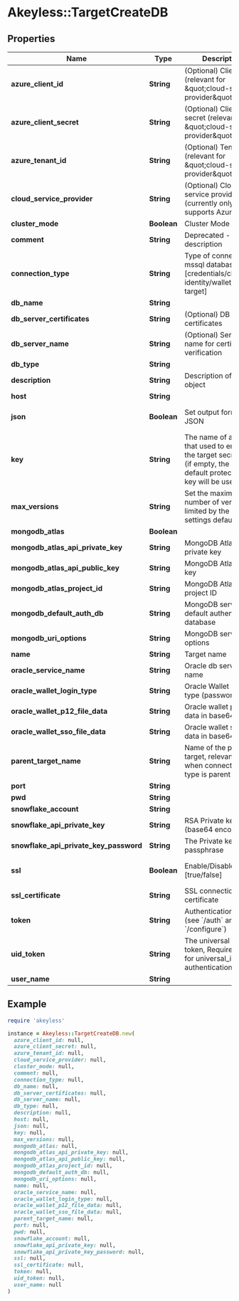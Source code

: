 # Akeyless::TargetCreateDB

## Properties

| Name | Type | Description | Notes |
| ---- | ---- | ----------- | ----- |
| **azure_client_id** | **String** | (Optional) Client id (relevant for \&quot;cloud-service-provider\&quot; only) | [optional] |
| **azure_client_secret** | **String** | (Optional) Client secret (relevant for \&quot;cloud-service-provider\&quot; only) | [optional] |
| **azure_tenant_id** | **String** | (Optional) Tenant id (relevant for \&quot;cloud-service-provider\&quot; only) | [optional] |
| **cloud_service_provider** | **String** | (Optional) Cloud service provider (currently only supports Azure) | [optional] |
| **cluster_mode** | **Boolean** | Cluster Mode | [optional] |
| **comment** | **String** | Deprecated - use description | [optional] |
| **connection_type** | **String** | Type of connection to mssql database [credentials/cloud-identity/wallet/parent-target] | [default to &#39;credentials&#39;] |
| **db_name** | **String** |  | [optional] |
| **db_server_certificates** | **String** | (Optional) DB server certificates | [optional] |
| **db_server_name** | **String** | (Optional) Server name for certificate verification | [optional] |
| **db_type** | **String** |  |  |
| **description** | **String** | Description of the object | [optional] |
| **host** | **String** |  | [optional] |
| **json** | **Boolean** | Set output format to JSON | [optional][default to false] |
| **key** | **String** | The name of a key that used to encrypt the target secret value (if empty, the account default protectionKey key will be used) | [optional] |
| **max_versions** | **String** | Set the maximum number of versions, limited by the account settings defaults. | [optional] |
| **mongodb_atlas** | **Boolean** |  | [optional] |
| **mongodb_atlas_api_private_key** | **String** | MongoDB Atlas private key | [optional] |
| **mongodb_atlas_api_public_key** | **String** | MongoDB Atlas public key | [optional] |
| **mongodb_atlas_project_id** | **String** | MongoDB Atlas project ID | [optional] |
| **mongodb_default_auth_db** | **String** | MongoDB server default authentication database | [optional] |
| **mongodb_uri_options** | **String** | MongoDB server URI options | [optional] |
| **name** | **String** | Target name |  |
| **oracle_service_name** | **String** | Oracle db service name | [optional] |
| **oracle_wallet_login_type** | **String** | Oracle Wallet login type (password/mtls) | [optional] |
| **oracle_wallet_p12_file_data** | **String** | Oracle wallet p12 file data in base64 | [optional] |
| **oracle_wallet_sso_file_data** | **String** | Oracle wallet sso file data in base64 | [optional] |
| **parent_target_name** | **String** | Name of the parent target, relevant only when connection-type is parent-target | [optional] |
| **port** | **String** |  | [optional] |
| **pwd** | **String** |  | [optional] |
| **snowflake_account** | **String** |  | [optional] |
| **snowflake_api_private_key** | **String** | RSA Private key (base64 encoded) | [optional] |
| **snowflake_api_private_key_password** | **String** | The Private key passphrase | [optional] |
| **ssl** | **Boolean** | Enable/Disable SSL [true/false] | [optional][default to false] |
| **ssl_certificate** | **String** | SSL connection certificate | [optional] |
| **token** | **String** | Authentication token (see &#x60;/auth&#x60; and &#x60;/configure&#x60;) | [optional] |
| **uid_token** | **String** | The universal identity token, Required only for universal_identity authentication | [optional] |
| **user_name** | **String** |  | [optional] |

## Example

```ruby
require 'akeyless'

instance = Akeyless::TargetCreateDB.new(
  azure_client_id: null,
  azure_client_secret: null,
  azure_tenant_id: null,
  cloud_service_provider: null,
  cluster_mode: null,
  comment: null,
  connection_type: null,
  db_name: null,
  db_server_certificates: null,
  db_server_name: null,
  db_type: null,
  description: null,
  host: null,
  json: null,
  key: null,
  max_versions: null,
  mongodb_atlas: null,
  mongodb_atlas_api_private_key: null,
  mongodb_atlas_api_public_key: null,
  mongodb_atlas_project_id: null,
  mongodb_default_auth_db: null,
  mongodb_uri_options: null,
  name: null,
  oracle_service_name: null,
  oracle_wallet_login_type: null,
  oracle_wallet_p12_file_data: null,
  oracle_wallet_sso_file_data: null,
  parent_target_name: null,
  port: null,
  pwd: null,
  snowflake_account: null,
  snowflake_api_private_key: null,
  snowflake_api_private_key_password: null,
  ssl: null,
  ssl_certificate: null,
  token: null,
  uid_token: null,
  user_name: null
)
```

